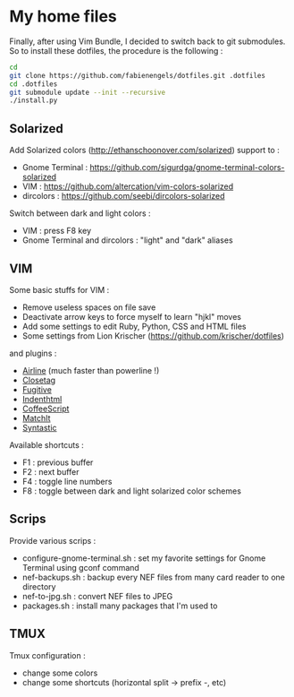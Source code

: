 My home files
=============

Finally, after using Vim Bundle, I decided to switch back to git submodules.
So to install these dotfiles, the procedure is the following :
```bash
cd
git clone https://github.com/fabienengels/dotfiles.git .dotfiles
cd .dotfiles
git submodule update --init --recursive
./install.py
```

Solarized
---------

Add Solarized colors (http://ethanschoonover.com/solarized) support to :
* Gnome Terminal : https://github.com/sigurdga/gnome-terminal-colors-solarized
* VIM : https://github.com/altercation/vim-colors-solarized
* dircolors : https://github.com/seebi/dircolors-solarized

Switch between dark and light colors :
* VIM : press F8 key
* Gnome Terminal and dircolors : "light" and "dark" aliases

VIM
---

Some basic stuffs for VIM :
* Remove useless spaces on file save
* Deactivate arrow keys to force myself to learn "hjkl" moves
* Add some settings to edit Ruby, Python, CSS and HTML files
* Some settings from Lion Krischer (https://github.com/krischer/dotfiles)

and plugins :
* [Airline](https://github.com/bling/vim-airline) (much faster than powerline !)
* [Closetag](https://github.com/vim-scripts/closetag.vim)
* [Fugitive](https://github.com/tpope/vim-fugitive)
* [Indenthtml](https://github.com/vim-scripts/indenthtml.vim)
* [CoffeeScript](https://github.com/kchmck/vim-coffee-script)
* [MatchIt](https://github.com/vim-scripts/matchit.zip.git)
* [Syntastic](https://github.com/scrooloose/syntastic.git)

Available shortcuts :
* F1 : previous buffer
* F2 : next buffer
* F4 : toggle line numbers
* F8 : toggle between dark and light solarized color schemes

Scrips
------

Provide various scrips :
* configure-gnome-terminal.sh : set my favorite settings for Gnome Terminal using gconf command
* nef-backups.sh : backup every NEF files from many card reader to one directory
* nef-to-jpg.sh : convert NEF files to JPEG
* packages.sh : install many packages that I'm used to

TMUX
----

Tmux configuration :
* change some colors
* change some shortcuts (horizontal split -> prefix -, etc)
